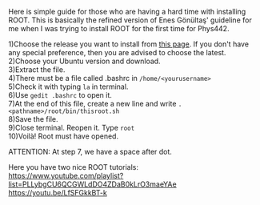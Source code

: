 Here is simple guide for those who are having a hard time with installing ROOT. This is basically the refined version of Enes Gönültaş' guideline for me when I was trying to install ROOT for the first time for Phys442.

1)Choose the release you want to install from [this page](https://root.cern/install/all_releases/). If you don't have any special preference, then you are advised to choose the latest.  
2)Choose your Ubuntu version and download.  
3)Extract the file.  
4)There must be a file called .bashrc in ``/home/<yourusername>  ``  
5)Check it with typing ``la`` in terminal.   
6)Use ``gedit .bashrc`` to open it.  
7)At the end of this file, create a new line and write ``. <pathname>/root/bin/thisroot.sh``   
8)Save the file.  
9)Close terminal. Reopen it. Type ``root``  
10)Voilà! Root must have opened.   

ATTENTION: At step 7, we have a space after dot.  

Here you have two nice ROOT tutorials:  
https://www.youtube.com/playlist?list=PLLybgCU6QCGWLdDO4ZDaB0kLrO3maeYAe  
https://youtu.be/LfSFGkkBT-k   
